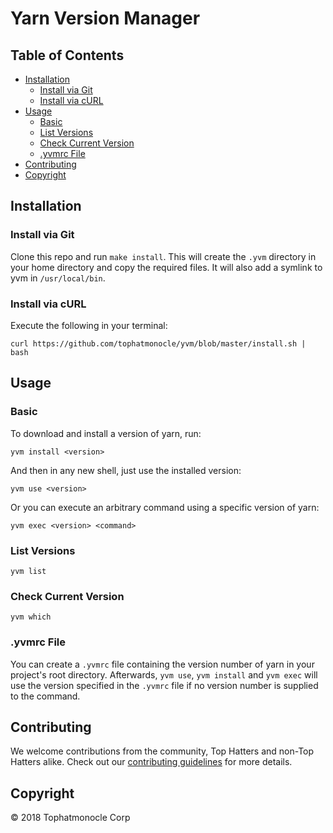 # Yarn Version Manager

## Table of Contents

- [Installation](#installation)
    - [Install via Git](#install-via-git)
    - [Install via cURL](#install-via-curl)
- [Usage](#usage)
    - [Basic](#basic)
    - [List Versions](#list-versions)
    - [Check Current Version](#check-current-version)
    - [.yvmrc File](#.yvmrc-file)
- [Contributing](#contributing)
- [Copyright](#copyright)

## Installation

### Install via Git

Clone this repo and run `make install`. This will create the `.yvm` directory in your home directory and copy the required files. It will also add a symlink to yvm in `/usr/local/bin`.

### Install via cURL

Execute the following in your terminal:

```
curl https://github.com/tophatmonocle/yvm/blob/master/install.sh | bash
```

## Usage

### Basic

To download and install a version of yarn, run:

```
yvm install <version>
```

And then in any new shell, just use the installed version:

```
yvm use <version>
```

Or you can execute an arbitrary command using a specific version of yarn:

```
yvm exec <version> <command>
```

### List Versions

```
yvm list
```

### Check Current Version

```
yvm which
```

### .yvmrc File

You can create a `.yvmrc` file containing the version number of yarn in your project's root directory. Afterwards, `yvm use`, `yvm install` and `yvm exec` will use the version specified in the `.yvmrc` file if no version number is supplied to the command.


## Contributing

We welcome contributions from the community, Top Hatters and non-Top Hatters alike. Check out our [contributing guidelines]() for more details.


## Copyright

&copy; 2018 Tophatmonocle Corp
